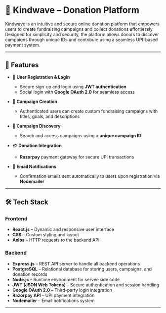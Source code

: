# 🌟 Kindwave – Donation Platform

Kindwave is an intuitive and secure online donation platform that empowers users to create fundraising campaigns and collect donations effortlessly. Designed for simplicity and security, the platform allows donors to discover campaigns through unique IDs and contribute using a seamless UPI-based payment system.

---

## 🚀 Features

- 🔐 **User Registration & Login**  
  - Secure sign-up and login using **JWT authentication**
  - Social login with **Google OAuth 2.0** for seamless access

- 📝 **Campaign Creation**  
  - Authenticated users can create custom fundraising campaigns with titles, goals, and descriptions

- 🔎 **Campaign Discovery**  
  - Search and access campaigns using a **unique campaign ID**

- 💳 **Donation Integration**  
  - **Razorpay** payment gateway for secure UPI transactions

- 📧 **Email Notifications**  
  - Confirmation emails sent automatically to users upon registration via **Nodemailer**

---

## 🛠️ Tech Stack

### Frontend
- **React.js** – Dynamic and responsive user interface
- **CSS** – Custom styling and layout
- **Axios** – HTTP requests to the backend API

### Backend
- **Express.js** – REST API server to handle all backend operations
- **PostgreSQL** – Relational database for storing users, campaigns, and donation records
- **Node.js** – Runtime environment for server-side code
- **JWT (JSON Web Tokens)** – Secure authentication and session handling
- **Google OAuth 2.0** – Third-party login integration
- **Razorpay API** – UPI payment integration
- **Nodemailer** – Email notifications system

---
